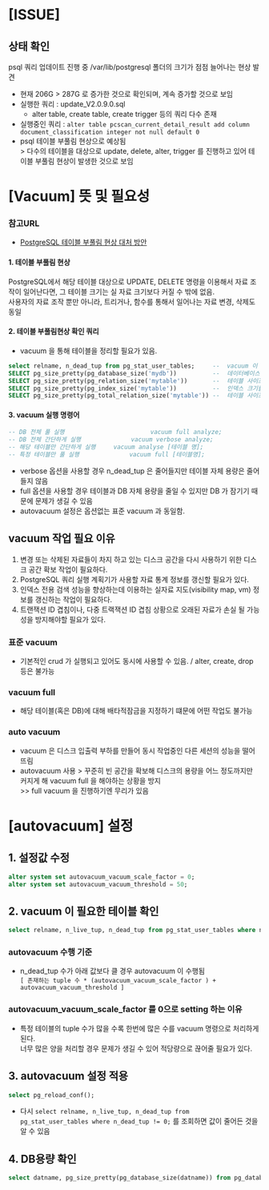 # [ISSUE]
## 상태 확인
psql  쿼리 업데이트 진행 중 /var/lib/postgresql 폴더의 크기가 점점 늘어나는 현상 발견
- 현재 206G > 287G 로 증가한 것으로 확인되며, 계속 증가할 것으로 보임
- 실행한 쿼리 : update_V2.0.9.0.sql    
    - alter table, create table, create trigger 등의 쿼리 다수 존재
- 실행중인 쿼리 : `alter table pcscan_current_detail_result add column document_classification integer not null default 0`
- psql 테이블 부풀림 현상으로 예상됨        
\> 다수의 테이블을 대상으로 update, delete, alter, trigger 를 진행하고 있어 테이블 부풀림 현상이 발생한 것으로 보임

# [Vacuum] 뜻 및 필요성
### 참고URL
- [PostgreSQL 테이블 부풀림 현상 대처 방안](https://postgresql.kr/blog/postgresql_table_bloating.html)
#### 1. 테이블 부풀림 현상
PostgreSQL에서 해당 테이블 대상으로 UPDATE, DELETE 명령을 이용해서 자료 조작이 일어난다면, 그 테이블 크기는 실 자료 크기보다 커질 수 밖에 없음.    
사용자의 자료 조작 뿐만 아니라, 트리거나, 함수를 통해서 일어나는 자료 변경, 삭제도 동일

#### 2. 테이블 부풀림현상 확인 쿼리
- vacuum 을 통해 테이블을 정리할 필요가 있음.
```sql
select relname, n_dead_tup from pg_stat_user_tables;     --  vacuum 이 필요한 확인      
SELECT pg_size_pretty(pg_database_size('mydb'))          --  데이터베이스 용량 확인
SELECT pg_size_pretty(pg_relation_size('mytable'))       --  테이블 사이즈 확인         
SELECT pg_size_pretty(pg_index_size('mytable'))          --  인덱스 크기를 계산
SELECT pg_size_pretty(pg_total_relation_size('mytable')) --  테이블 사이즈 체크 시 연관 인덱스 사이즈 합산 
```

#### 3. vacuum 실행 명령어 
```sql
-- DB 전체 풀 실행                        vacuum full analyze;
-- DB 전체 간단하게 실행              vacuum verbose analyze;
-- 해당 테이블만 간단하게 실행     vacuum analyse [테이블 명];
-- 특정 테이블만 풀 실행              vacuum full [테이블명];
```
- verbose 옵션을 사용할 경우 n_dead_tup 은 줄어들지만 테이블 자체 용량은 줄어들지 않음    
- full 옵션을 사용할 경우 테이블과 DB 자체 용량을 줄일 수 있지만 DB 가 잠기기 때문에 문제가 생길 수 있음    
- autovacuum 설정은 옵션없는 표준 vacuum 과 동일함.    


## vacuum 작업 필요 이유
1. 변경 또는 삭제된 자료들이 차지 하고 있는 디스크 공간을 다시 사용하기 위한 디스크 공간 확보 작업이 필요하다.
2. PostgreSQL 쿼리 실행 계획기가 사용할 자료 통계 정보를 갱신할 필요가 있다.
3. 인덱스 전용 검색 성능을 향상하는데 이용하는 실자료 지도(visibility map, vm) 정보를 갱신하는 작업이 필요하다.
4. 트랜잭션 ID 겹침이나, 다중 트랙잭션 ID 겹침 상황으로 오래된 자료가 손실 될 가능성을 방지해야할 필요가 있다.


### 표준 vacuum 
- 기본적인 crud 가 실행되고 있어도 동시에 사용할 수 있음. / alter, create, drop 등은 불가능

### vacuum full
- 해당 테이블(혹은 DB)에 대해 배타적잠금을 지정하기 떄문에 어떤 작업도 불가능

### auto vacuum
- vacuum 은 디스크 입출력 부하를 만들어 동시 작업중인 다른 세션의 성능을 떨어뜨림
- autovacuum 사용 >  꾸준히 빈 공간을 확보해 디스크의 용량을 어느 정도까지만 커지게 해 vacuum full 을 해야하는 상황을 방지      
\>> full vacuum 을 진행하기엔 무리가 있음

# [autovacuum] 설정
## 1. 설정값 수정
```sql
alter system set autovacuum_vacuum_scale_factor = 0;
alter system set autovacuum_vacuum_threshold = 50;
```
## 2. vacuum 이 필요한 테이블 확인
```sql
select relname, n_live_tup, n_dead_tup from pg_stat_user_tables where n_dead_tup != 0;
```

### autovacuum 수행 기준
- n_dead_tup 수가 아래 값보다 클 경우 autovacuum 이 수행됨  
    `[ 존재하는 tuple 수 * (autovacuum_vacuum_scale_factor ) + autovacuum_vacuum_threshold ]`

### autovacuum_vacuum_scale_factor 를 0으로 setting 하는 이유
- 특정 테이블의 tuple 수가 많을 수록 한번에 많은 수를 vacuum 명령으로 처리하게 된다.    
 너무 많은 양을 처리할 경우 문제가 생길 수 있어 적당량으로 끊어줄 필요가 있다.

## 3. autovacuum 설정 적용
```sql
select pg_reload_conf();
```
- 다시 `select relname, n_live_tup, n_dead_tup from pg_stat_user_tables where n_dead_tup != 0;` 를 조회하면 값이 줄어든 것을 알 수 있음


## 4. DB용량 확인
```sql
select datname, pg_size_pretty(pg_database_size(datname)) from pg_database;
```
